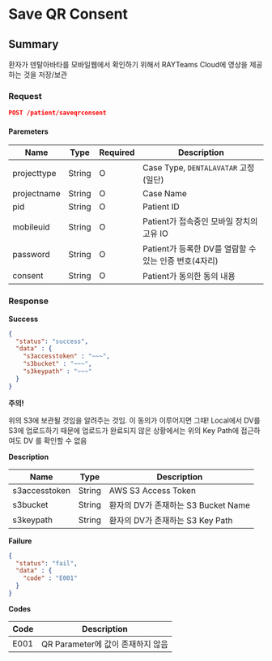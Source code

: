# Save QR Consent

## Summary

환자가 덴탈아바타를 모바일웹에서 확인하기 위해서 RAYTeams Cloud에 영상을 제공하는 것을 저장/보관

### Request

```JSON
POST /patient/saveqrconsent
```

#### Paremeters

| Name | Type | Required | Description |
| --- | --- | --- | --- |
| projecttype | String | O  | Case Type, ```DENTALAVATAR``` 고정(일단)  |
| projectname | String | O  | Case Name  |
| pid | String | O  | Patient ID  |
| mobileuid | String | O  | Patient가 접속중인 모바일 장치의 고유 IO  |
| password | String | O  | Patient가 등록한 DV를 열람할 수 있는 인증 번호(4자리)  |
| consent | String | O  | Patient가 동의한 동의 내용  |

### Response

**Success**
```JSON
{
  "status": "success",
  "data" : {
    "s3accesstoken" : "~~~",
    "s3bucket" : "~~~",
    "s3keypath" : "~~~"
  }
}
```

**주의!**

위의 S3에 보관될 것임을 알려주는 것임. 이 동의가 이루어지면 그때! Local에서 DV를 S3에 업로드하기 때문에 업로드가 완료되지 않은 상황에서는 위의 Key Path에 접근하여도 DV 를 확인할 수 없음

**Description**

| Name | Type | Description |
| --- | --- | --- |
| s3accesstoken | String | AWS S3 Access Token |
| s3bucket | String | 환자의 DV가 존재하는 S3 Bucket Name |
| s3keypath | String | 환자의 DV가 존재하는 S3 Key Path |

**Failure**
```JSON
{
  "status": "fail",
  "data" : {
    "code" : "E001"
  }
}
```

**Codes**

| Code | Description |
| --- | --- |
| E001 | QR Parameter에 값이 존재하지 않음 |